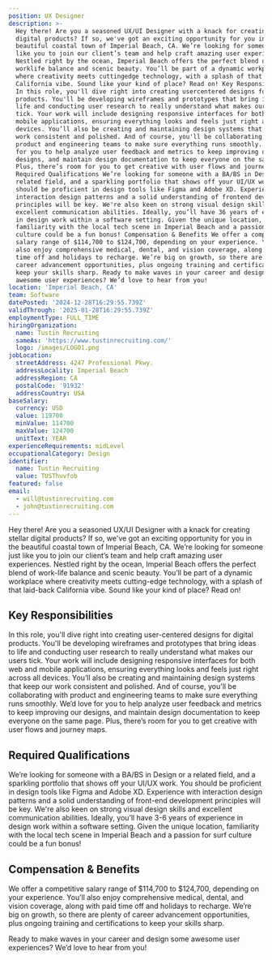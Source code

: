 ```yaml
---
position: UX Designer
description: >-
  Hey there! Are you a seasoned UX/UI Designer with a knack for creating stellar
  digital products? If so, we've got an exciting opportunity for you in the
  beautiful coastal town of Imperial Beach, CA. We’re looking for someone just
  like you to join our client’s team and help craft amazing user experiences.
  Nestled right by the ocean, Imperial Beach offers the perfect blend of
  worklife balance and scenic beauty. You’ll be part of a dynamic workplace
  where creativity meets cuttingedge technology, with a splash of that laidback
  California vibe. Sound like your kind of place? Read on! Key Responsibilities
  In this role, you'll dive right into creating usercentered designs for digital
  products. You'll be developing wireframes and prototypes that bring ideas to
  life and conducting user research to really understand what makes our users
  tick. Your work will include designing responsive interfaces for both web and
  mobile applications, ensuring everything looks and feels just right across all
  devices. You’ll also be creating and maintaining design systems that keep our
  work consistent and polished. And of course, you'll be collaborating with
  product and engineering teams to make sure everything runs smoothly. We’d love
  for you to help analyze user feedback and metrics to keep improving our
  designs, and maintain design documentation to keep everyone on the same page.
  Plus, there’s room for you to get creative with user flows and journey maps.
  Required Qualifications We’re looking for someone with a BA/BS in Design or a
  related field, and a sparkling portfolio that shows off your UI/UX work. You
  should be proficient in design tools like Figma and Adobe XD. Experience with
  interaction design patterns and a solid understanding of frontend development
  principles will be key. We're also keen on strong visual design skills and
  excellent communication abilities. Ideally, you’ll have 36 years of experience
  in design work within a software setting. Given the unique location,
  familiarity with the local tech scene in Imperial Beach and a passion for surf
  culture could be a fun bonus! Compensation & Benefits We offer a competitive
  salary range of $114,700 to $124,700, depending on your experience. You’ll
  also enjoy comprehensive medical, dental, and vision coverage, along with paid
  time off and holidays to recharge. We’re big on growth, so there are plenty of
  career advancement opportunities, plus ongoing training and certifications to
  keep your skills sharp. Ready to make waves in your career and design some
  awesome user experiences? We’d love to hear from you!
location: 'Imperial Beach, CA'
team: Software
datePosted: '2024-12-28T16:29:55.739Z'
validThrough: '2025-01-28T16:29:55.739Z'
employmentType: FULL_TIME
hiringOrganization:
  name: Tustin Recruiting
  sameAs: 'https://www.tustinrecruiting.com/'
  logo: /images/LOGO1.png
jobLocation:
  streetAddress: 4247 Professional Pkwy.
  addressLocality: Imperial Beach
  addressRegion: CA
  postalCode: '91932'
  addressCountry: USA
baseSalary:
  currency: USD
  value: 119700
  minValue: 114700
  maxValue: 124700
  unitText: YEAR
experienceRequirements: midLevel
occupationalCategory: Design
identifier:
  name: Tustin Recruiting
  value: TUSThuvfob
featured: false
email:
  - will@tustinrecruiting.com
  - john@tustinrecruiting.com
---
```




Hey there! Are you a seasoned UX/UI Designer with a knack for creating stellar digital products? If so, we've got an exciting opportunity for you in the beautiful coastal town of Imperial Beach, CA. We’re looking for someone just like you to join our client’s team and help craft amazing user experiences. Nestled right by the ocean, Imperial Beach offers the perfect blend of work-life balance and scenic beauty. You’ll be part of a dynamic workplace where creativity meets cutting-edge technology, with a splash of that laid-back California vibe. Sound like your kind of place? Read on!

## Key Responsibilities
In this role, you'll dive right into creating user-centered designs for digital products. You'll be developing wireframes and prototypes that bring ideas to life and conducting user research to really understand what makes our users tick. Your work will include designing responsive interfaces for both web and mobile applications, ensuring everything looks and feels just right across all devices. You’ll also be creating and maintaining design systems that keep our work consistent and polished. And of course, you'll be collaborating with product and engineering teams to make sure everything runs smoothly. We’d love for you to help analyze user feedback and metrics to keep improving our designs, and maintain design documentation to keep everyone on the same page. Plus, there’s room for you to get creative with user flows and journey maps.

## Required Qualifications
We’re looking for someone with a BA/BS in Design or a related field, and a sparkling portfolio that shows off your UI/UX work. You should be proficient in design tools like Figma and Adobe XD. Experience with interaction design patterns and a solid understanding of front-end development principles will be key. We're also keen on strong visual design skills and excellent communication abilities. Ideally, you’ll have 3-6 years of experience in design work within a software setting. Given the unique location, familiarity with the local tech scene in Imperial Beach and a passion for surf culture could be a fun bonus!

## Compensation & Benefits
We offer a competitive salary range of $114,700 to $124,700, depending on your experience. You’ll also enjoy comprehensive medical, dental, and vision coverage, along with paid time off and holidays to recharge. We’re big on growth, so there are plenty of career advancement opportunities, plus ongoing training and certifications to keep your skills sharp.

Ready to make waves in your career and design some awesome user experiences? We’d love to hear from you!
